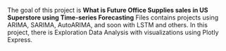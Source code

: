 The goal of this project is **What is Future Office Supplies sales in US Superstore using Time-series Forecasting**
Files contains projects using ARIMA, SARIMA, AutoARIMA, and soon with LSTM and others.
In this project, there is Exploration Data Analysis with visualizations using Plotly Express.
